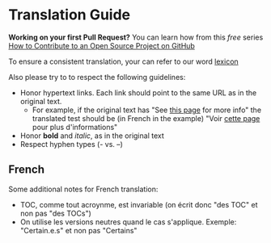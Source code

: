Translation Guide
=======

**Working on your first Pull Request?** You can learn how from this *free* series [How to Contribute to an Open Source Project on GitHub](https://egghead.io/series/how-to-contribute-to-an-open-source-project-on-github)

To ensure a consistent translation, your can refer to our word [lexicon](./lexicon.md)

Also please try to to respect the following guidelines:

- Honor hypertext links. Each link should point to the same URL as in the original text. 
  - For example, if the original text has "See [this page](https://example.com) for more info" the translated test should be (in French in the example) "Voir [cette page](https://example.com) pour plus d'informations"
- Honor **bold** and *italic*, as in the original text
- Respect hyphen types (- vs. –)

## French

Some additional notes for French translation:

- TOC, comme tout acroynme, est invariable (on écrit donc "des TOC" et non pas "des TOCs")
- On utilise les versions neutres quand le cas s'applique. Exemple: "Certain.e.s" et non pas "Certains"
